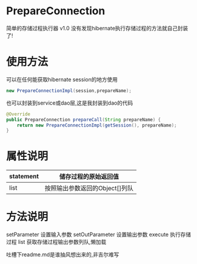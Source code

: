 # PrepareConnection
简单的存储过程执行器 v1.0
没有发现hibernate执行存储过程的方法就自己封装了!

# 使用方法
可以在任何能获取hibernate session的地方使用 
```Java
new PrepareConnectionImpl(session,prepareName);
```
也可以封装到service或dao层,这是我封装到dao的代码
```Java
@Override
public PrepareConnection prepareCall(String prepareName) {
    return new PrepareConnectionImpl(getSession(), prepareName);
}
```


# 属性说明   

|  statement |  储存过程的原始返回值           |
|------------|------------------------------|
|  list      |  按照输出参数返回的Object[]列队 |

# 方法说明
setParameter    设置输入参数
setOutParameter 设置输出参数
execute         执行存储过程
list            获取存储过程输出参数列队,懒加载

吐槽下readme.md是谁抽风想出来的,非吉尔难写